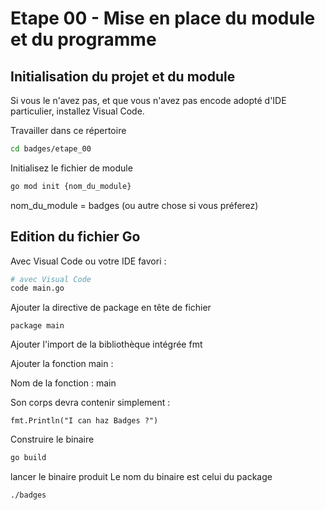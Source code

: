 
# Etape 00 - Mise en place du module et du programme

## Initialisation du projet et du module

Si vous le n'avez pas, et que vous n'avez pas encode adopté d'IDE particulier,
installez Visual Code.

Travailler dans ce répertoire

```sh
cd badges/etape_00
```

Initialisez le fichier de module

```sh
go mod init {nom_du_module}
```

nom_du_module = badges (ou autre chose si vous préferez)


## Edition du fichier Go

Avec Visual Code ou votre IDE favori :

```sh
# avec Visual Code
code main.go
```

Ajouter la directive de package en tête de fichier

```package main```

Ajouter l'import de la bibliothèque intégrée fmt

Ajouter la fonction main :

Nom de la fonction : main

Son corps devra contenir simplement :

```golang
fmt.Println("I can haz Badges ?")
```

Construire le binaire

```sh
go build
```

lancer le binaire produit
Le nom du binaire est celui du package

```sh
./badges
```
